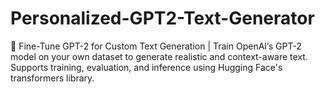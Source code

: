 # Personalized-GPT2-Text-Generator
🚀 Fine-Tune GPT-2 for Custom Text Generation | Train OpenAI’s GPT-2 model on your own dataset to generate realistic and context-aware text. Supports training, evaluation, and inference using Hugging Face's transformers library.
